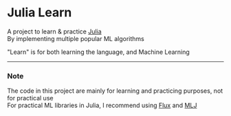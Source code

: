 # Julia Learn  

A project to learn & practice [Julia](https://julialang.org/)  
By implementing multiple popular ML algorithms  

"Learn" is for both learning the language, and Machine Learning

------

### Note 
The code in this project are mainly for learning and practicing purposes, not for practical use  
For practical ML libraries in Julia, I recommend using [Flux](https://fluxml.ai/Flux.jl/stable/) and [MLJ](https://github.com/alan-turing-institute/MLJ.jl)